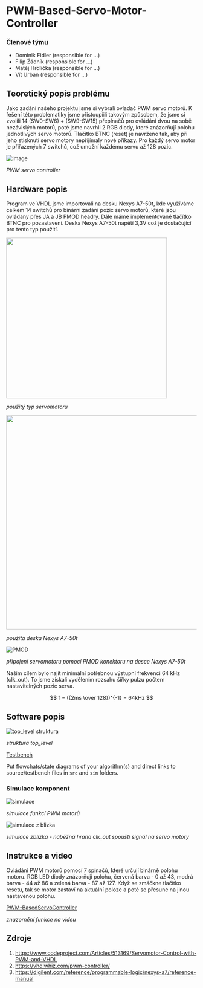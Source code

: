 # PWM-Based-Servo-Motor-Controller

### Členové týmu

* Dominik Fidler (responsible for ...)
* Filip Žádník (responsible for ...)
* Matěj Hrdlička (responsible for ...)
* Vít Urban (responsible for ...)

## Teoretický popis problému

Jako zadání našeho projektu jsme si vybrali ovladač PWM servo motorů. K řešení této problematiky jsme přistoupíili takovým způsobem, že jsme si zvolili 14 (SW0-SW6) + (SW9-SW15) přepínačů pro ovládání dvou na sobě nezávislých motorů, poté jsme navrhli 2 RGB diody, které znázorňují polohu jednotlivých servo motorů. Tlačítko BTNC (reset) je navrženo tak, aby při jeho stisknutí servo motory nepřijímaly nové příkazy. 
Pro každý servo motor je přiřazených 7 switchů, což umožní každému servu až 128 pozic.

![image](https://github.com/FilipZvut/PWM-Based-Servo-Motor-Controller/assets/114609552/b9a2d77b-ad37-4b39-85c9-1f665019ac6a)



_PWM servo controller_

## Hardware popis
Program ve VHDL jsme importovali na desku Nexys A7-50t, kde využíváme celkem 14 switchů pro binární zadání pozic servo motorů, které jsou ovládany přes JA a JB PMOD headry. Dále máme implementované tlačítko BTNC pro pozastavení. Deska Nexys A7-50t napětí 3,3V což je dostačující pro tento typ použití.

<img src="https://github.com/FilipZvut/PWM-Based-Servo-Motor-Controller/assets/114728810/7f086bb0-13bd-4dc6-8bc1-ec9378d10972" width="425"> 

_použitý typ servomotoru_ ‎ 

<img src="https://github.com/FilipZvut/PWM-Based-Servo-Motor-Controller/assets/114609552/259c79a2-7a2c-4b5c-89ca-de4d788b58a3" width = 567>                                                                                                                                

_použitá deska Nexys A7-50t_ ‎

![PMOD](https://github.com/FilipZvut/PWM-Based-Servo-Motor-Controller/assets/114609552/2300790a-4b8a-4120-9727-85808ec0304b)

_připojení servomotoru pomocí PMOD konektoru na desce Nexys A7-50t_

Našim cílem bylo najít minimální potřebnou výstupní frekvenci 64 kHz (clk_out). To jsme získali vydělením rozsahu šířky pulzu počtem nastavitelných pozic serva.

$$ f = ({2ms \over 128})^{-1} = 64kHz $$

## Software popis




![top_level struktura](https://github.com/FilipZvut/PWM-Based-Servo-Motor-Controller/assets/114609552/3dc20b12-acff-41b6-9fe2-a019c41c8f2e)

_struktura top_level_

[Testbench](/.PWM-Based-Servo-Motor-Controller.srcs/sim_1/new/servo_controller_tb.vhd)

Put flowchats/state diagrams of your algorithm(s) and direct links to source/testbench files in `src` and `sim` folders. 

### Simulace komponent
![simulace ](https://github.com/FilipZvut/PWM-Based-Servo-Motor-Controller/assets/114728810/c913d20c-7a3d-422d-84a7-c1fe0706536c)

_simulace funkcí PWM motorů_


![simulace z blizka](https://github.com/FilipZvut/PWM-Based-Servo-Motor-Controller/assets/114728810/31491d51-ab36-4e90-ad54-29dd67505910)

_simulace zblízka - náběžná hrana clk_out spouští signál na servo motory_

## Instrukce a video
Ovládání PWM motorů pomocí 7 spínačů, které určují binárně polohu motoru. RGB LED diody znázorňují polohu, červená barva - 0 až 43, modrá barva - 44 až 86 a zelená barva - 87 až 127. Když se zmáčkne tlačítko resetu, tak se motor zastaví na aktuální poloze a poté se přesune na jinou nastavenou polohu.

[PWM-BasedServoController](https://github.com/FilipZvut/PWM-Based-Servo-Motor-Controller/assets/114609552/6cdad9c0-5efa-47d9-b98b-9a0cde744f41)

_znazornění funkce na videu_

## Zdroje

1. https://www.codeproject.com/Articles/513169/Servomotor-Control-with-PWM-and-VHDL
2. https://vhdlwhiz.com/pwm-controller/
3. https://digilent.com/reference/programmable-logic/nexys-a7/reference-manual

